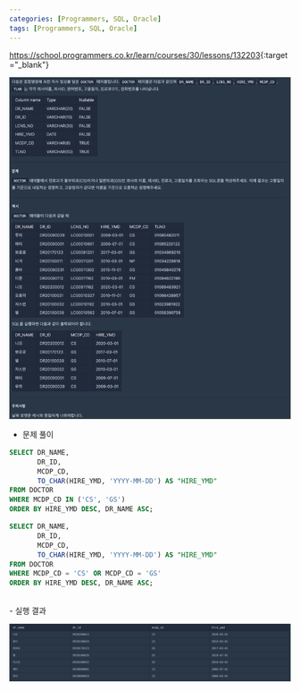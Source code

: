 ```yaml
---
categories: [Programmers, SQL, Oracle]
tags: [Programmers, SQL, Oracle] 
---
```


<https://school.programmers.co.kr/learn/courses/30/lessons/132203>{:target="_blank"}

![문제](/assets/img/programmers/sql/oracle/lv.1/%ED%9D%89%EB%B6%80%EC%99%B8%EA%B3%BC_%EB%98%90%EB%8A%94_%EC%9D%BC%EB%B0%98%EC%99%B8%EA%B3%BC_%EC%9D%98%EC%82%AC_%EB%AA%A9%EB%A1%9D_%EC%B6%9C%EB%A0%A5%ED%95%98%EA%B8%B0(1).png)


- 문제 풀이

```sql
SELECT DR_NAME,
       DR_ID,
       MCDP_CD,
       TO_CHAR(HIRE_YMD, 'YYYY-MM-DD') AS "HIRE_YMD"
FROM DOCTOR
WHERE MCDP_CD IN ('CS', 'GS')
ORDER BY HIRE_YMD DESC, DR_NAME ASC;
```

```sql
SELECT DR_NAME, 
       DR_ID, 
       MCDP_CD, 
       TO_CHAR(HIRE_YMD, 'YYYY-MM-DD') AS "HIRE_YMD"
FROM DOCTOR
WHERE MCDP_CD = 'CS' OR MCDP_CD = 'GS'
ORDER BY HIRE_YMD DESC, DR_NAME ASC;
```
<br>
- 실행 결과

![실행 결과](/assets/img/programmers/sql/oracle/lv.1/%ED%9D%89%EB%B6%80%EC%99%B8%EA%B3%BC_%EB%98%90%EB%8A%94_%EC%9D%BC%EB%B0%98%EC%99%B8%EA%B3%BC_%EC%9D%98%EC%82%AC_%EB%AA%A9%EB%A1%9D_%EC%B6%9C%EB%A0%A5%ED%95%98%EA%B8%B0(2).png)
